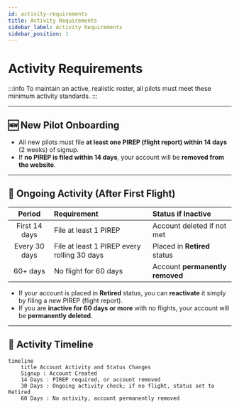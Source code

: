 ```yaml
---
id: activity-requirements
title: Activity Requirements
sidebar_label: Activity Requirements
sidebar_position: 1
---
```


# Activity Requirements

:::info
To maintain an active, realistic roster, all pilots must meet these minimum activity standards.
:::

---

## 🆕 New Pilot Onboarding

- All new pilots must file **at least one PIREP (flight report) within 14 days** (2 weeks) of signup.
- If **no PIREP is filed within 14 days**, your account will be **removed from the website**.

---

## 🔄 Ongoing Activity (After First Flight)

| **Period**  | **Requirement**                                       | **Status if Inactive**   |
|:-----------:|:------------------------------------------------------|:------------------------|
| First 14 days | File at least 1 PIREP                               | Account deleted if not met |
| Every 30 days | File at least 1 PIREP every rolling 30 days         | Placed in **Retired** status |
| 60+ days     | No flight for 60 days                                | Account **permanently removed** |

- If your account is placed in **Retired** status, you can **reactivate** it simply by filing a new PIREP (flight report).
- If you are **inactive for 60 days or more** with no flights, your account will be **permanently deleted**.

---

## 📅 Activity Timeline

```mermaid
timeline
    title Account Activity and Status Changes
    Signup : Account Created
    14 Days : PIREP required, or account removed
    30 Days : Ongoing activity check; if no flight, status set to Retired
    60 Days : No activity, account permanently removed
